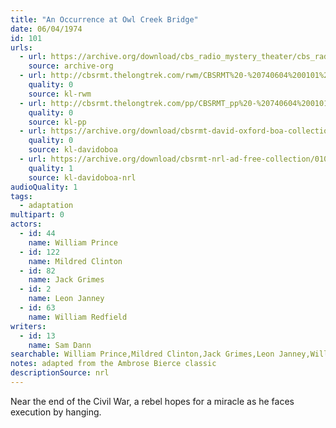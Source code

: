 ```yaml
---
title: "An Occurrence at Owl Creek Bridge"
date: 06/04/1974
id: 101
urls: 
  - url: https://archive.org/download/cbs_radio_mystery_theater/cbs_radio_mystery_theater-0101-0150.zip/cbs_radio_mystery_theater-0101-0150%2Fcbsrmt_0101_an_occurrence_at_owl_creek_bridge.mp3
    source: archive-org
  - url: http://cbsrmt.thelongtrek.com/rwm/CBSRMT%20-%20740604%200101%20An%20Occurrence%20at%20Owl%20Creek%20Bridge_rwm.mp3
    quality: 0
    source: kl-rwm
  - url: http://cbsrmt.thelongtrek.com/pp/CBSRMT_pp%20-%20740604%200101%20An%20Occurrence%20at%20Owl%20Creek%20Bridge.mp3
    quality: 0
    source: kl-pp
  - url: https://archive.org/download/cbsrmt-david-oxford-boa-collection/CBSRMT-740604-0101-An-Occurrence-at-Owl-Creek-Bridge-(128-44)-[2007]-{BoA}.mp3
    quality: 0
    source: kl-davidoboa
  - url: https://archive.org/download/cbsrmt-nrl-ad-free-collection/0101%20CBSRMT-740604-0101-An-Occurrence-at-Owl-Creek-Bridge-(128-44)-%5B2007%5D-%7BBoA%7D%20(no%20ads).mp3
    quality: 1
    source: kl-davidoboa-nrl
audioQuality: 1
tags: 
  - adaptation
multipart: 0
actors:  
  - id: 44
    name: William Prince  
  - id: 122
    name: Mildred Clinton  
  - id: 82
    name: Jack Grimes  
  - id: 2
    name: Leon Janney  
  - id: 63
    name: William Redfield
writers:  
  - id: 13
    name: Sam Dann
searchable: William Prince,Mildred Clinton,Jack Grimes,Leon Janney,William Redfield Sam Dann
notes: adapted from the Ambrose Bierce classic
descriptionSource: nrl
---
```

Near the end of the Civil War, a rebel hopes for a miracle as he faces execution by hanging.
